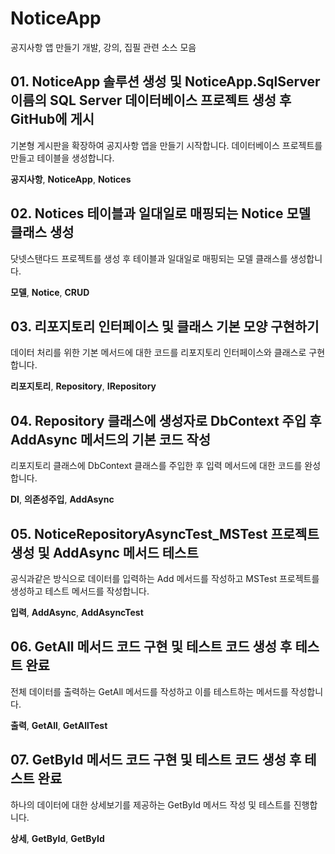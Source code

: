 # NoticeApp
공지사항 앱 만들기 개발, 강의, 집필 관련 소스 모음

## 01. NoticeApp 솔루션 생성 및 NoticeApp.SqlServer 이름의 SQL Server 데이터베이스 프로젝트 생성 후 GitHub에 게시

기본형 게시판을 확장하여 공지사항 앱을 만들기 시작합니다. 데이터베이스 프로젝트를 만들고 테이블을 생성합니다.

**공지사항**, __NoticeApp__, **Notices**

## 02. Notices 테이블과 일대일로 매핑되는 Notice 모델 클래스 생성

닷넷스탠다드 프로젝트를 생성 후 테이블과 일대일로 매핑되는 모델 클래스를 생성합니다.

**모델**, __Notice__, **CRUD**

## 03. 리포지토리 인터페이스 및 클래스 기본 모양 구현하기

데이터 처리를 위한 기본 메서드에 대한 코드를 리포지토리 인터페이스와 클래스로 구현합니다.

**리포지토리**, __Repository__, **IRepository**

## 04. Repository 클래스에 생성자로 DbContext 주입 후 AddAsync 메서드의 기본 코드 작성

리포지토리 클래스에 DbContext 클래스를 주입한 후 입력 메서드에 대한 코드를 완성합니다.

**DI**, __의존성주입__, **AddAsync**

## 05. NoticeRepositoryAsyncTest_MSTest 프로젝트 생성 및 AddAsync 메서드 테스트

공식과같은 방식으로 데이터를 입력하는 Add 메서드를 작성하고 MSTest 프로젝트를 생성하고 테스트 메서드를 작성합니다.

**입력**, __AddAsync__, **AddAsyncTest**

## 06. GetAll 메서드 코드 구현 및 테스트 코드 생성 후 테스트 완료

전체 데이터를 출력하는 GetAll 메서드를 작성하고 이를 테스트하는 메서드를 작성합니다.

**출력**, __GetAll__, **GetAllTest**

## 07. GetById 메서드 코드 구현 및 테스트 코드 생성 후 테스트 완료

하나의 데이터에 대한 상세보기를 제공하는 GetById 메서드 작성 및 테스트를 진행합니다. 

**상세**, __GetById__, **GetById**

